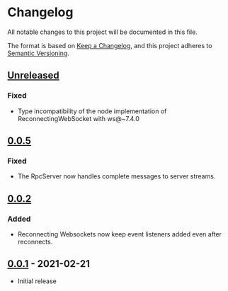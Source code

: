 # Changelog

All notable changes to this project will be documented in this file.

The format is based on [Keep a Changelog](https://keepachangelog.com/en/1.0.0/),
and this project adheres to [Semantic Versioning](https://semver.org/spec/v2.0.0.html).

## [Unreleased]

### Fixed

- Type incompatibility of the node implementation of ReconnectingWebSocket with ws@~7.4.0

## [0.0.5]

### Fixed

- The RpcServer now handles complete messages to server streams.

## [0.0.2]

### Added 

- Reconnecting Websockets now keep event listeners added even after reconnects.

## [0.0.1] - 2021-02-21

- Initial release

[unreleased]: https://github.com/olivierlacan/keep-a-changelog/compare/v0.0.5...HEAD
[0.0.5]: https://github.com/codesphere/codesphere-monorepo/releases/tag/v0.0.5
[0.0.2]: https://github.com/codesphere/codesphere-monorepo/releases/tag/v0.0.2
[0.0.1]: https://github.com/codesphere/codesphere-monorepo/releases/tag/v0.0.1